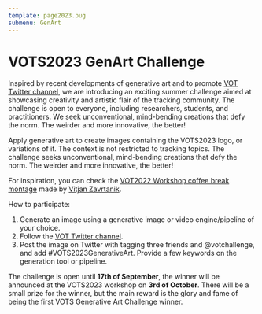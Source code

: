 ```yaml
---
template: page2023.pug
submenu: GenArt
---
```


# VOTS2023 GenArt Challenge

Inspired by recent developments of generative art and to promote [VOT Twitter channel](https://twitter.com/votchallenge), we are introducing an exciting summer challenge aimed at showcasing creativity and artistic flair of the tracking community. The challenge is open to everyone, including researchers, students, and practitioners. We seek unconventional, mind-bending creations that defy the norm. The weirder and more innovative, the better!

Apply generative art to create images containing the VOTS2023 logo, or variations of it. The context is not restricted to tracking topics. The challenge seeks unconventional, mind-bending creations that defy the norm. The weirder and more innovative, the better! 

For inspiration, you can check the [VOT2022 Workshop coffee break montage](https://data.votchallenge.net/vot2022/coffee_break.mp4) made by [Vitjan Zavrtanik](https://vicos.si/people/vitjan_zavrtanik/).

How to participate:
 1. Generate an image using a generative image or video engine/pipeline of your choice.
 1. Follow the [VOT Twitter channel](https://twitter.com/votchallenge).
 1. Post the image on Twitter with tagging three friends and @votchallenge, and add #VOTS2023GenerativeArt. Provide a few keywords on the generation tool or pipeline.

The challenge is open until **17th of September**, the winner will be announced at the VOTS2023 workshop on **3rd of October**. There will be a small prize for the winner, but the main reward is the glory and fame of being the first VOTS Generative Art Challenge winner.

